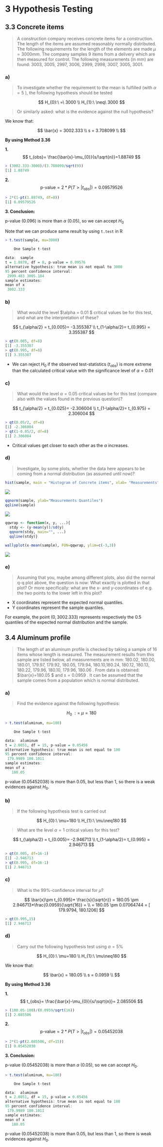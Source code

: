 # 3 Hypothesis Testing

## 3.3 Concrete items
> A construction company receives concrete items for a construction. The length of the items are assumed reasonably normally distributed. The following requirements for the length of the elements are made $\mu=3000mm$. The company samples 9 items from a delivery which are then measured for control. The following measurements (in mm) are found: 3003, 3005, 2997, 3006, 2999, 2998, 3007, 3005, 3001.

### a)

> To investigate whether the requirement to the mean is fulfilled (with $\alpha= 5%$ ), the following hypothesis should be tested

$$
H_{0}:\ =\ 3000 \\
H_{1}:\ \neq\ 3000
$$

> Or similarly asked: what is the evidence against the null hypothesis?

We know that:

$$
\bar{x} = 3002.333 \\
s = 3.708099 \\
$$

**By using Method 3.36**

**1.**  
$$
t_{obs}= \frac{\bar{x}-\mu_{0}}{s/\sqrt{n}}=1.88749
$$

```R
> (3002.333-3000)/(3.708099/sqrt(9))
[1] 1.88749
```

**2.** 
$$
\text{p-value}= 2*P(T>|t_{obs}|) = 0.09579526
$$

```r
> 2*(1-pt(1.88749, df=8))
[1] 0.09579526
```

**3.  Conclusion:**

$\text{p-value}$ (0.096) is more than $\alpha$ (0.05), so we can accept $H_{0}$



Note that we can produce same result by using `t.test` in R

```R
> t.test(sample, mu=3000)

	One Sample t-test

data:  sample
t = 1.8878, df = 8, p-value = 0.09576
alternative hypothesis: true mean is not equal to 3000
95 percent confidence interval:
 2999.483 3005.184
sample estimates:
mean of x 
 3002.333 
```



### b) 

> What would the level $\alpha = 0.01 $ critical values be for this test, and what are the interpretation of these?

$$
t_{\alpha/2} = t_{0.005}= -3.355387  \\
t_{1-\alpha/2}= t_{0.995} = 3.355387
$$



```r
> qt(0.005, df=8)
[1] -3.355387
> qt(0.995, df=8)
[1] 3.355387
```

- We can reject $H_0$ if the observed test-statistics ($t_{obs}$) is more extreme than the calculated critical value with the significance level of $\alpha=0.01$

### c)

> What would the level $\alpha=0.05$  critical values be for this test (compare also with the values found in the previous question)?

$$
t_{\alpha/2} = t_{0.025}= -2.306004  \\
t_{1-\alpha/2}= t_{0.975} = 2.306004
$$




```R
> qt(0.05/2, df=8)
[1] -2.306004
> qt(1-0.05/2, df=8)
[1] 2.306004
```

- Critical values get closer to each other as the $\alpha$  increases.

### d) 

> Investigate, by some plots, whether the data here appears to be coming from a normal distribution (as assumed until now)?

```R
hist(sample, main = "Histogram of Concrete items", xlab= "Measurements")
```

![](pics/histOf3.3.png)

```R
qqnorm(sample, ylab="Measurements Quantiles")
qqline(sample)
```

![](pics/qqnormOf3.3.png)

```R
qqwrap <- function(x, y, ...){
  stdy <- (y-mean(y))/sd(y)
  qqnorm(stdy, main="", ...)
  qqline(stdy)}

wallyplot(x-mean(sample), FUN=qqwrap, ylim=c(-3,3))
```
![](pics/wally3.3.png)





### e)

> Assuming that you, maybe among different plots, also did the normal q-q plot above, the question is now: What exactly is plotted in that plot? Or more specifically: what are the x- and y-coordinates of e.g. the two points to the lower left in this plot?

- X coordinates represent the expected normal quantiles. 
- Y coordinates represent the sample quantiles.

For example, the point $( 0, 3002.333 )$ represents respectively the 0.5 quantiles of the expected normal distribution and the sample.



## 3.4 Aluminum profile 

> The length of an aluminum profile is checked by taking a sample of 16 items whose length is measured. The measurement results from this sample are listed below, all measurements are in mm: 180.02, 180.00, 180.01, 179.97, 179.92, 180.05, 179.94, 180.10,180.24, 180.12, 180.13, 180.22, 179.96, 180.10, 179.96, 180.06 . From data is obtained: $\bar{x}=180.05 $ and $s = 0.0959$ . It can be assumed that the sample comes from a population which is normal distributed.



### a) 

> Find the evidence against the following hypothesis:

$$
H_{0}\ : =\ \mu=180
$$



```R
> t.test(aluminum, mu=180)

	One Sample t-test

data:  aluminum
t = 2.0851, df = 15, p-value = 0.05456
alternative hypothesis: true mean is not equal to 180
95 percent confidence interval:
 179.9989 180.1011
sample estimates:
mean of x 
   180.05 
```

$\text{p-value}$ (0.05452038) is more than 0.05, but less than 1, so there is a weak evidences against $H_{0}$.





### b)

> If the following hypothesis test is carried out

$$
H_{0}:\ \mu=180 \\
H_{1}:\ \mu\neq180
$$

> What are the level $\alpha= 1%$ critical values for this test?

$$
t_{\alpha/2} = t_{0.005}= -2.946713  \\
t_{1-\alpha/2}= t_{0.995} = 2.946713
$$

```r
> qt(0.005, df=16-1)
[1] -2.946713
> qt(0.995, df=16-1)
[1] 2.946713
```




### c)

> What is the 99%-confidence interval for $\mu$?


$$
\bar{x}\pm t_{0.995}* \frac{s}{\sqrt{n}} = 180.05 \pm 2.946713*\frac{0.0959}{\sqrt{16}} = \\
= 180.05 \pm 0.07064744 = [ 179.9794,  180.1206]
$$



```R
> qt(0.995,15)
[1] 2.946713
```



### d)

> Carry out the following hypothesis test using $\alpha=5\%$ 

$$
H_{0}:\ \mu=180 \\
H_{1}:\ \mu\neq180
$$

We know that:

$$
\bar{x} = 180.05  \\
s = 0.0959 \\
$$


**By using Method 3.36**

**1.**  
$$
t_{obs}= \frac{\bar{x}-\mu_{0}}{s/\sqrt{n}}= 2.085506
$$

```R
> (180.05-180)/(0.0959/sqrt(16))
[1] 2.085506
```

**2.** 
$$
\text{p-value}= 2*P(T>|t_{obs}|) = 0.05452038
$$

```r
> 2*(1-pt(2.085506, df=15))
[1] 0.05452038
```

**3.  Conclusion:**

$\text{p-value}$ (0.05452038) is more than $\alpha$ (0.05), so we can accept $H_{0}$.


















```R
> t.test(aluminum, mu=180)

	One Sample t-test

data:  aluminum
t = 2.0851, df = 15, p-value = 0.05456
alternative hypothesis: true mean is not equal to 180
95 percent confidence interval:
 179.9989 180.1011
sample estimates:
mean of x 
   180.05 
```

$\text{p-value}$ (0.05452038) is more than 0.05, but less than 1, so there is weak evidences against $H_{0}$.